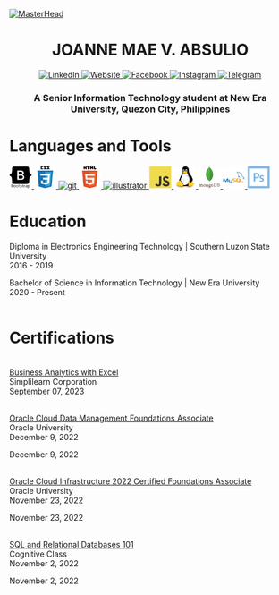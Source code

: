 [![MasterHead](https://media.licdn.com/dms/image/D4E16AQEXU4vGqAdWOQ/profile-displaybackgroundimage-shrink_350_1400/0/1676614113959?e=1704931200&v=beta&t=-a4gOCkhQ-AR05Fb2Da-wSfrmyUTmzEfSksRCiyd6aY)](https://rishavchanda.io)
<h1 align="center">JOANNE MAE V. ABSULIO</h1>
<p align="center">
    <a href="https://www.linkedin.com/in/joanne-mae-absulio-570762266/">
        <img src="https://img.shields.io/badge/linkedin-%230077B5.svg?style=for-the-badge&logo=linkedin&logoColor=white" alt="LinkedIn">
    </a>
    <a href="mailto: joanne.veluz.absulio@gmail.com">
        <img src="https://img.shields.io/badge/Gmail-D14836?style=for-the-badge&logo=gmail&logoColor=white" alt="Website">
    </a>
    <a href="https://www.facebook.com/maeabsl/">
        <img src="https://img.shields.io/badge/Facebook-%231877F2.svg?style=for-the-badge&logo=Facebook&logoColor=white" alt="Facebook">
    </a>
    <a href="https://www.instagram.com/maeabsl/">
        <img src="https://img.shields.io/badge/Instagram-%23E4405F.svg?style=for-the-badge&logo=Instagram&logoColor=white" alt="Instagram">
    </a>
    <a href="https://t.me/jmabsulio">
        <img src="https://img.shields.io/badge/Telegram-2CA5E0?style=for-the-badge&logo=telegram&logoColor=white" alt="Telegram">
    </a>
</p>
<h3 align="center">A Senior Information Technology student at New Era University, Quezon City, Philippines</h3>
<h1 align="left">Languages and Tools</h1>
<p align="left"> <a href="https://getbootstrap.com" target="_blank" rel="noreferrer"> <img src="https://raw.githubusercontent.com/devicons/devicon/master/icons/bootstrap/bootstrap-plain-wordmark.svg" alt="bootstrap" width="40" height="40"/> </a> <a href="https://www.w3schools.com/css/" target="_blank" rel="noreferrer"> <img src="https://raw.githubusercontent.com/devicons/devicon/master/icons/css3/css3-original-wordmark.svg" alt="css3" width="40" height="40"/> </a> <a href="https://git-scm.com/" target="_blank" rel="noreferrer"> <img src="https://www.vectorlogo.zone/logos/git-scm/git-scm-icon.svg" alt="git" width="40" height="40"/> </a> <a href="https://www.w3.org/html/" target="_blank" rel="noreferrer"> <img src="https://raw.githubusercontent.com/devicons/devicon/master/icons/html5/html5-original-wordmark.svg" alt="html5" width="40" height="40"/> </a> <a href="https://www.adobe.com/in/products/illustrator.html" target="_blank" rel="noreferrer"> <img src="https://www.vectorlogo.zone/logos/adobe_illustrator/adobe_illustrator-icon.svg" alt="illustrator" width="40" height="40"/> </a> <a href="https://developer.mozilla.org/en-US/docs/Web/JavaScript" target="_blank" rel="noreferrer"> <img src="https://raw.githubusercontent.com/devicons/devicon/master/icons/javascript/javascript-original.svg" alt="javascript" width="40" height="40"/> </a> <a href="https://www.linux.org/" target="_blank" rel="noreferrer"> <img src="https://raw.githubusercontent.com/devicons/devicon/master/icons/linux/linux-original.svg" alt="linux" width="40" height="40"/> </a> <a href="https://www.mongodb.com/" target="_blank" rel="noreferrer"> <img src="https://raw.githubusercontent.com/devicons/devicon/master/icons/mongodb/mongodb-original-wordmark.svg" alt="mongodb" width="40" height="40"/> </a> <a href="https://www.mysql.com/" target="_blank" rel="noreferrer"> <img src="https://raw.githubusercontent.com/devicons/devicon/master/icons/mysql/mysql-original-wordmark.svg" alt="mysql" width="40" height="40"/> </a> <a href="https://www.photoshop.com/en" target="_blank" rel="noreferrer"> <img src="https://raw.githubusercontent.com/devicons/devicon/master/icons/photoshop/photoshop-line.svg" alt="photoshop" width="40" height="40"/> </a> </p>
<h1 align="left">Education</h1>
<p align="left"> Diploma in Electronics Engineering Technology | Southern Luzon State University <br>
2016 - 2019 <br></p>
<p align="left">Bachelor of Science in Information Technology | New Era University <br>
2020 - Present <br><br></p>
<h1 align="left">Certifications</h1>
<p align ="left"><a href="https://www.simplilearn.com/skillup-certificate-landing?token=eyJjb3Vyc2VfaWQiOiI2NjQiLCJjZXJ0aWZpY2F0ZV91cmwiOiJodHRwczpcL1wvY2VydGlmaWNhdGVzLnNpbXBsaWNkbi5uZXRcL3NoYXJlXC90aHVtYl80NDk4MzU4XzE2OTQwNzE0NzIucG5nIiwidXNlcm5hbWUiOiJOb3JpZWwgUi4gQWNoZXJvIn0%3D&utm_source=shared-certificate&utm_medium=lms&utm_campaign=shared-certificate-promotion&referrer=https%3A%2F%2Flms.simplilearn.com%2Fcourses%2F2738%2FBusiness-Analytics-with-Excel%2Fcertificate%2Fdownload-skillup&%24web_only=true&_branch_match_id=1228126272761800539&_branch_referrer=H4sIAAAAAAAAA8soKSkottLXL87MLcjJ1EssKNDLyczL1k%2FVz3YyMsxyNkoJdU4CAHL%2BFYAlAAAA" ><br>Business Analytics with Excel</a> <br>
                   Simplilearn Corporation <br>
                   September 07, 2023 </center></p>
<p align ="left">
<a href="https://catalog-education.oracle.com/pls/certview/sharebadge?id=9C9E664CDAE6263E64C19578F858D27149CD9A9C4708E4CDE6EC07D24B2E287B&fbclid=IwAR35LNBhQmNWmxbKfIlm8KlbDVzr-x4yJ-7gHOF3ixLRDIVSSbIZyummgek"><br>Oracle Cloud Data Management Foundations Associate</a> <br>
                   Oracle University <br>
                   December 9, 2022 </center><br></p>
                   December 9, 2022 </center></p>
<p align ="left">
<a href="https://catalog-education.oracle.com/pls/certview/sharebadge?id=0EB79B5FF329CC2E00E4282868C8DF999A79A88FAE3250C3E77CABF51C8EBDE4&fbclid=IwAR3XS1StGkj_o3_VNGUu7QjDDqPmmgi2tFNkKzXpby2Rud4vck-bMULkapQ#"><br>Oracle Cloud Infrastructure 2022 Certified Foundations Associate</a> <br>
                   Oracle University <br>
                   November 23, 2022 </center><br></p>
                   November 23, 2022 </center></p>
<p align ="left">
<a href="https://courses.cognitiveclass.ai/certificates/cc986a107d5a4ebbb18a7235d65735de"><br>SQL and Relational Databases 101</a> <br>
                   Cognitive Class <br>
                   November 2, 2022 </center><br></p>
                   November 2, 2022 </center></p>
